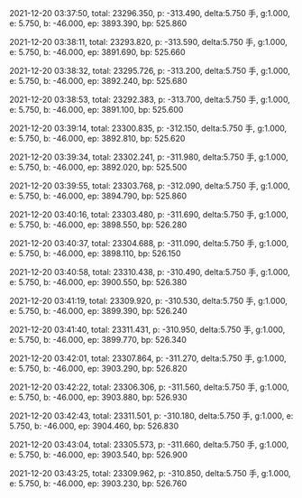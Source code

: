 2021-12-20 03:37:50, total: 23296.350, p: -313.490, delta:5.750 手, g:1.000, e: 5.750, b: -46.000, ep: 3893.390, bp: 525.860

2021-12-20 03:38:11, total: 23293.820, p: -313.590, delta:5.750 手, g:1.000, e: 5.750, b: -46.000, ep: 3891.690, bp: 525.660

2021-12-20 03:38:32, total: 23295.726, p: -313.200, delta:5.750 手, g:1.000, e: 5.750, b: -46.000, ep: 3892.240, bp: 525.680

2021-12-20 03:38:53, total: 23292.383, p: -313.700, delta:5.750 手, g:1.000, e: 5.750, b: -46.000, ep: 3891.100, bp: 525.600

2021-12-20 03:39:14, total: 23300.835, p: -312.150, delta:5.750 手, g:1.000, e: 5.750, b: -46.000, ep: 3892.810, bp: 525.620

2021-12-20 03:39:34, total: 23302.241, p: -311.980, delta:5.750 手, g:1.000, e: 5.750, b: -46.000, ep: 3892.020, bp: 525.500

2021-12-20 03:39:55, total: 23303.768, p: -312.090, delta:5.750 手, g:1.000, e: 5.750, b: -46.000, ep: 3894.790, bp: 525.860

2021-12-20 03:40:16, total: 23303.480, p: -311.690, delta:5.750 手, g:1.000, e: 5.750, b: -46.000, ep: 3898.550, bp: 526.280

2021-12-20 03:40:37, total: 23304.688, p: -311.090, delta:5.750 手, g:1.000, e: 5.750, b: -46.000, ep: 3898.110, bp: 526.150

2021-12-20 03:40:58, total: 23310.438, p: -310.490, delta:5.750 手, g:1.000, e: 5.750, b: -46.000, ep: 3900.550, bp: 526.380

2021-12-20 03:41:19, total: 23309.920, p: -310.530, delta:5.750 手, g:1.000, e: 5.750, b: -46.000, ep: 3899.390, bp: 526.240

2021-12-20 03:41:40, total: 23311.431, p: -310.950, delta:5.750 手, g:1.000, e: 5.750, b: -46.000, ep: 3899.770, bp: 526.340

2021-12-20 03:42:01, total: 23307.864, p: -311.270, delta:5.750 手, g:1.000, e: 5.750, b: -46.000, ep: 3903.290, bp: 526.820

2021-12-20 03:42:22, total: 23306.306, p: -311.560, delta:5.750 手, g:1.000, e: 5.750, b: -46.000, ep: 3903.880, bp: 526.930

2021-12-20 03:42:43, total: 23311.501, p: -310.180, delta:5.750 手, g:1.000, e: 5.750, b: -46.000, ep: 3904.460, bp: 526.830

2021-12-20 03:43:04, total: 23305.573, p: -311.660, delta:5.750 手, g:1.000, e: 5.750, b: -46.000, ep: 3903.540, bp: 526.900

2021-12-20 03:43:25, total: 23309.962, p: -310.850, delta:5.750 手, g:1.000, e: 5.750, b: -46.000, ep: 3903.230, bp: 526.760